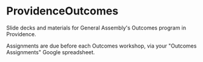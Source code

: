 # ProvidenceOutcomes

Slide decks and materials for General Assembly's Outcomes program in Providence.

Assignments are due before each Outcomes workshop, via your "Outcomes Assignments" Google spreadsheet.
